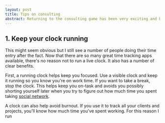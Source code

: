 ```yaml
---
layout: post
title: Tips on consulting
abstract: Returning to the consulting game has been very exciting and brought to mind a few things that I've learned along the way. If you're doing any kind of consulting or contracting these tips may help you too.
---
```


## 1. Keep your clock running

This might seem obvious but I still see a number of people doing their time entry after the fact. Now that there are so many great time tracking apps available, there's no reason not to run a live clock. It also has a number of clear benefits.

First, a running clock helps keep you focused. Use a visible clock and keep it running so you know you're on work time. If you want to take a break, stop the clock. This helps keep you on-task and avoids you possibly shorting yourself later when you try to figure out how much time you spent taking [social network](http://twitter.com/matschaffer).

A clock can also help avoid burnout. If you use it to track all your clients and projects, you'll know how much time you've spent working. For this reason I run

